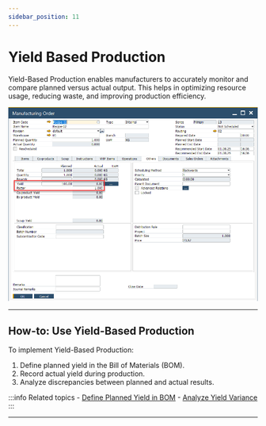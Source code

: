 ```yaml
---
sidebar_position: 11
---
```


# Yield Based Production

Yield-Based Production enables manufacturers to accurately monitor and compare planned versus actual output. This helps in optimizing resource usage, reducing waste, and improving production efficiency.

![Yield](./media/yield-based-production/yield.webp)

---

## How-to: Use Yield-Based Production

To implement Yield-Based Production:

1. Define planned yield in the Bill of Materials (BOM).
2. Record actual yield during production.
3. Analyze discrepancies between planned and actual results.

:::info Related topics
    - [Define Planned Yield in BOM](../../user-guide/formulations-and-bill-of-materials/bill-of-materials/planned-yield-percentage.md)
    - [Analyze Yield Variance](../../user-guide/formulations-and-bill-of-materials/bill-of-materials/yield-analysis.md)
:::

---
